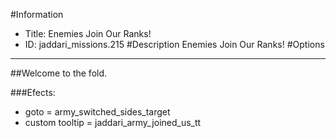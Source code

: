 #Information
 - Title: Enemies Join Our Ranks!
 - ID: jaddari_missions.215
#Description
Enemies Join Our Ranks!
#Options

___
##Welcome to the fold.

###Efects:<ul><li>goto = army_switched_sides_target</li><li>custom tooltip = jaddari_army_joined_us_tt</li></ul>
